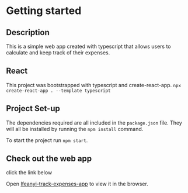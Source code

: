 # Getting started

## Description

This is a simple web app created with typescript that allows users to calculate and keep track of their expenses.

## React

This project was bootstrapped with typescript and create-react-app. `npx create-react-app . --template typescript`


## Project Set-up

The dependencies required are all included in the `package.json` file. They will all be installed by running the `npm install` command.

To start the project run `npm start`.

## Check out the web app

click the link below

Open [Ifeanyi-track-expenses-app](https://ifeanyi-typescript-expenses.netlify.app/) to view it in the browser.